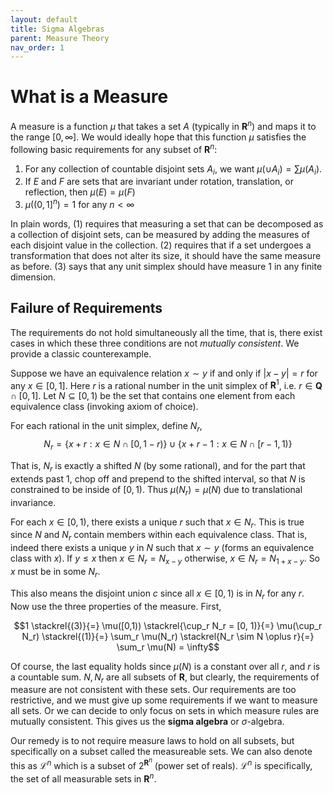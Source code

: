 ```yaml
---
layout: default
title: Sigma Algebras
parent: Measure Theory
nav_order: 1
---
```


# What is a Measure

A measure is a function $\mu$ that takes a set $A$ (typically in $\mathbf{R}^n$) and maps it to the range $[0,\infty]$. We would ideally hope that this function $\mu$ satisfies the following basic requirements for any subset of $\mathbf{R}^n$:

1. For any collection of countable disjoint sets $A_i$, we want $\mu(\cup A_i) = \sum \mu(A_i)$.
2. If $E$ and $F$ are sets that are invariant under rotation, translation, or reflection, then $\mu(E) = \mu(F)$
3. $\mu((0,1]^n) = 1$ for any $n < \infty$

In plain words, (1) requires that measuring a set that can be decomposed as a collection of disjoint sets, can be measured by adding the measures of each disjoint value in the collection. (2) requires that if a set undergoes a transformation that does not alter its size, it should have the same measure as before. (3) says that any unit simplex should have measure 1 in any finite dimension.

## Failure of Requirements

The requirements do not hold simultaneously all the time, that is, there exist cases in which these three conditions are not *mutually consistent*. We provide a classic counterexample.

Suppose we have an equivalence relation $x\sim y$ if and only if $|x-y| = r$ for any $x \in [0,1]$. Here $r$ is a rational number in the unit simplex of $\mathbf{R}^1$, i.e. $r \in \mathbf{Q}\cap [0,1]$. Let $N \subseteq [0,1)$ be the set that contains one element from each equivalence class (invoking axiom of choice). 

For each rational in the unit simplex, define $N_r$,
$$N_r=\{x+r : x \in N\cap[0,1-r)\} \cup \{x+r-1: x\in N\cap[r-1, 1)\}$$

That is, $N_r$ is exactly a shifted $N$ (by some rational), and for the part that extends past 1, chop off and prepend to the shifted interval, so that $N$ is constrained to be inside of $[0,1)$. Thus $\mu(N_r) = \mu(N)$ due to translational invariance.

For each $x \in [0, 1)$, there exists a unique $r$ such that $x \in N_r$. This is true since $N$ and $N_r$ contain members within each equivalence class. That is, indeed there exists a unique $y$ in $N$ such that $x\sim y$ (forms an equivalence class with $x$). If $y\leq x$ then $x \in N_r = N_{x-y}$ otherwise, $x\in N_r = N_{1+x-y}$. So $x$ must be in some $N_r$. 

This also means the disjoint union $c$ since all $x \in [0, 1)$ is in $N_r$ for any $r$. Now use the three properties of the measure. First,

$$1 \stackrel{(3)}{=} \mu([0,1)) \stackrel{\cup_r N_r = [0, 1)}{=} \mu(\cup_r N_r) \stackrel{(1)}{=} \sum_r \mu(N_r) \stackrel{N_r \sim N \oplus r}{=} \sum_r \mu(N) = \infty$$

Of course, the last equality holds since $\mu(N)$ is a constant over all $r$, and $r$ is a countable sum. $N, N_r$ are all subsets of $\mathbf{R}$, but clearly, the requirements of measure are not consistent with these sets. Our requirements are too restrictive, and we must give up some requirements if we want to measure all sets. Or we can decide to only focus on sets in which measure rules are mutually consistent. This gives us the **sigma algebra** or $\sigma$-algebra. 

Our remedy is to not require measure laws to hold on all subsets, but specifically on a subset called the measureable sets. We can also denote this as $\mathcal{L}^n$ which is a subset of $2^{\mathbf{R}^n}$ (power set of reals). $\mathcal{L}^n$ is specifically, the set of all measurable sets in $\mathbf{R}^n$. 

